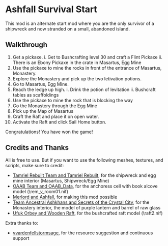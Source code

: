 # Ashfall Survival Start

This mod is an alternate start mod where you are the only survivor of a shipwreck and now stranded on a small, abandoned island.

## Walkthrough 

1. Get a pickaxe. 
   i. Get to Bushcrafting level 30 and craft a Flint Pickaxe
   ii. There is an Ebony Pickaxe in the crate in Masartus, Egg Mine
2. Use the pickaxe to mine the rocks in front of the entrance of Masartus, Monastery. 
3. Explore the Monastery and pick up the two letivation potions.
4. Go to Masartus, Egg Mine. 
5. Reach the ledge up high.
   i. Drink the potion of levitation
   ii. Bushcraft tables as scaffoldings
6. Use the pickaxe to mine the rock that is blocking the way
7. Go the Monastery through the Egg Mine
8. Pick up the Map of Masartus
9. Craft the Raft and place it on open water. 
10. Activate the Raft and click Sail Home button.

Congratulations! You have won the game!

## Credits and Thanks 

All is free to use. But if you want to use the following meshes, textures, and scripts, make sure to credit:

- [Tamriel Rebuilt Team and Tamriel Rebuilt](https://www.nexusmods.com/morrowind/mods/42145), for the shipwreck and egg mine interior (Masartus, Shipwreck/Egg Mine)
- [OAAB Team and OAAB_Data](https://www.nexusmods.com/morrowind/mods/49042), for the anchoress cell with book alcove model (\rem_v_room01.nif)
- [Merlord and Ashfall](https://www.nexusmods.com/morrowind/mods/49057), for making this mod possible
- [Team Ancestral Ashkhans and Secrets of the Crystal City](https://www.nexusmods.com/morrowind/mods/51932), for the Monastery interior, the model of purple lantern and barrel of raw glass
- [Ufuk Orbey and Wooden Raft](https://www.nexusmods.com/morrowind/mods/43955), for the bushcrafted raft model (\raft2.nif)

Extra thanks to:

- [vvardenfellstormsage](https://www.nexusmods.com/morrowind/users/74766743), for the resource suggestion and continuous support